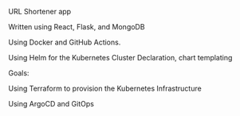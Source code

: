 URL Shortener app

Written using React, Flask, and MongoDB

Using Docker and GitHub Actions.

Using Helm for the Kubernetes Cluster Declaration, chart templating 

Goals:

Using Terraform to provision the Kubernetes Infrastructure

Using ArgoCD and GitOps
